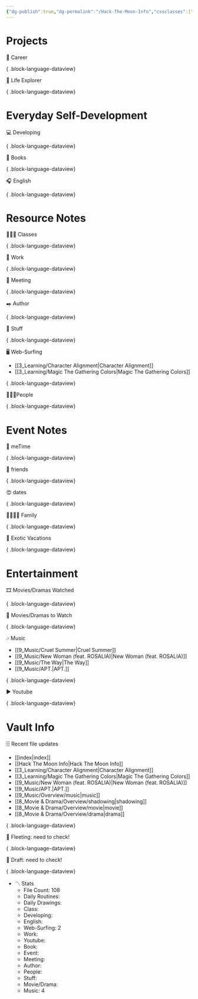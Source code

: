 ```yaml
---
{"dg-publish":true,"dg-permalink":"/Hack-The-Moon-Info","cssclasses":["dashboard"],"dg-content-classes":"dashboard","permalink":"/Hack-The-Moon-Info/","contentClasses":"dashboard","dgPassFrontmatter":true,"noteIcon":"1"}
---
```



# Projects

💼 Career


{ .block-language-dataview}

🧭 Life Explorer


{ .block-language-dataview}

# Everyday Self-Development

💻 Developing


{ .block-language-dataview}

📖 Books


{ .block-language-dataview}

🎧 English


{ .block-language-dataview}

# Resource Notes

👩🏻‍🏫 Classes


{ .block-language-dataview}

💼 Work


{ .block-language-dataview}

🤝 Meeting


{ .block-language-dataview}

✒️ Author


{ .block-language-dataview}

🧸 Stuff


{ .block-language-dataview}

🖥️ Web-Surfing

- [[3_Learning/Character Alignment\|Character Alignment]]
- [[3_Learning/Magic The Gathering Colors\|Magic The Gathering Colors]]

{ .block-language-dataview}

🧑‍🤝‍🧑People


{ .block-language-dataview}

# Event Notes

💃 meTime


{ .block-language-dataview}

🙂 friends


{ .block-language-dataview}

😍 dates


{ .block-language-dataview}

👨‍👩‍👧‍👦 Family


{ .block-language-dataview}

🌅 Exotic Vacations


{ .block-language-dataview}

# Entertainment

🎞️ Movies/Dramas Watched


{ .block-language-dataview}

🎥 Movies/Dramas to Watch


{ .block-language-dataview}

🎶 Music

- [[9_Music/Cruel Summer\|Cruel Summer]]
- [[9_Music/New Woman (feat. ROSALIA)\|New Woman (feat. ROSALIA)]]
- [[9_Music/The Way\|The Way]]
- [[9_Music/APT.\|APT.]]

{ .block-language-dataview}

▶️ Youtube


{ .block-language-dataview}

# Vault Info

🗄️ Recent file updates

- [[index\|index]]
- [[Hack The Moon Info\|Hack The Moon Info]]
- [[3_Learning/Character Alignment\|Character Alignment]]
- [[3_Learning/Magic The Gathering Colors\|Magic The Gathering Colors]]
- [[9_Music/New Woman (feat. ROSALIA)\|New Woman (feat. ROSALIA)]]
- [[9_Music/APT.\|APT.]]
- [[9_Music/Overview/music\|music]]
- [[8_Movie & Drama/Overview/shadowing\|shadowing]]
- [[8_Movie & Drama/Overview/movie\|movie]]
- [[8_Movie & Drama/Overview/drama\|drama]]

{ .block-language-dataview}

🔖 Fleeting: need to check!


{ .block-language-dataview}

🔖 Draft: need to check!


{ .block-language-dataview}

-   〽️ Stats
    -   File Count: 108
    -   Daily Routines: 
    -   Daily Drawings: 
    -   Class: 
    -   Developing: 
    -   English: 
    -   Web-Surfing: 2
    -   Work: 
    -   Youtube: 
    -   Book: 
    -   Event: 
    -   Meeting: 
    -   Author: 
    -   People: 
    -   Stuff: 
    -   Movie/Drama: 
    -   Music: 4
